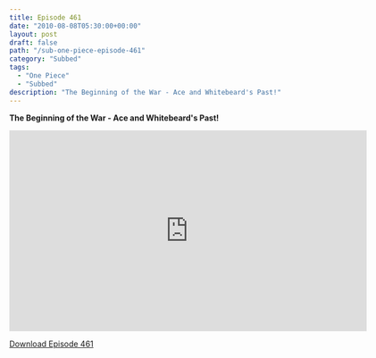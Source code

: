 ```yaml
---
title: Episode 461
date: "2010-08-08T05:30:00+00:00"
layout: post
draft: false
path: "/sub-one-piece-episode-461"
category: "Subbed"
tags:
  - "One Piece"
  - "Subbed"
description: "The Beginning of the War - Ace and Whitebeard's Past!"
---
```


**The Beginning of the War - Ace and Whitebeard's Past!**

<iframe width="640" height="360" src="https://www.rapidvideo.com/e/G6FRPEUCKU" frameborder="0" marginwidth=0 marginheight=0 scrolling=no allowfullscreen></iframe>

<a href="http://ouo.io/qs/eCodkFEQ?s=https://rapidvid.to/d/https://www.rapidvideo.com/e/G6FRPEUCKU">Download Episode 461</a>
